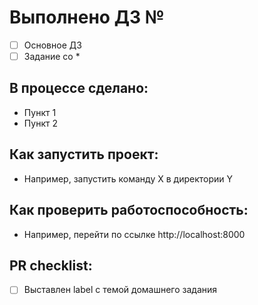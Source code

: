 
# Выполнено ДЗ №

 - [ ] Основное ДЗ
 - [ ] Задание со *
 
 ## В процессе сделано:
 - Пункт 1
 - Пункт 2
 
 ## Как запустить проект:
 - Например, запустить команду X в директории Y
 
 ## Как проверить работоспособность:
 - Например, перейти по ссылке http://localhost:8000
 
 ## PR checklist:
 - [ ] Выставлен label с темой домашнего задания

